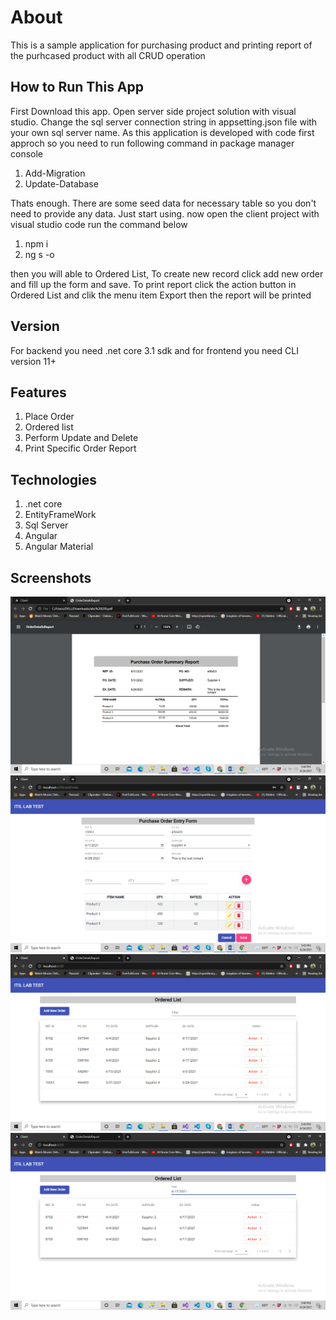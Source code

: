 # About
This is a sample application for purchasing product and printing report of the purhcased product with all CRUD operation

## How to Run This App
First Download this app. Open server side project solution with visual studio.
Change the sql server connection string in appsetting.json file with your own sql server name.
As this application is developed with code first approch so you need to run following command in package manager console
1) Add-Migration
2) Update-Database

Thats enough. There are some seed data for necessary table so you don't need to provide any data. Just start using.
now open the client project with visual studio code
run the command below
1) npm i
2) ng s -o

then you will able to Ordered List, To create new record click add new order and fill up the form and save.
To print report click the action button in Ordered List and clik the menu item Export then the report will be printed

## Version
For backend you need .net core 3.1 sdk and
for frontend you need CLI version 11+

## Features
1. Place Order
2. Ordered list
3. Perform Update and Delete
4. Print Specific Order Report

## Technologies
1. .net core
2. EntityFrameWork
3. Sql Server
4. Angular
5. Angular Material

## Screenshots
![Test Image 1](https://github.com/Piasuddin/ITIL_LAB_TEST/blob/main/Screenshot%20(48).png)
![Test Image 1](https://github.com/Piasuddin/ITIL_LAB_TEST/blob/main/Screenshot%20(47).png)
![Test Image 1](https://github.com/Piasuddin/ITIL_LAB_TEST/blob/main/Screenshot%20(50).png)
![Test Image 1](https://github.com/Piasuddin/ITIL_LAB_TEST/blob/main/Screenshot%20(51).png)

